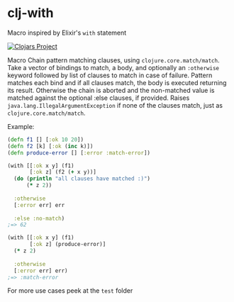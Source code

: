 # clj-with
Macro inspired by Elixir's `with` statement

[![Clojars Project](https://img.shields.io/clojars/v/clj-with.svg)](https://clojars.org/clj-with)

Macro
  Chain pattern matching clauses, using `clojure.core.match/match`.  Take a vector of
  bindings to match, a body, and optionally an `:otherwise` keyword followed by list
  of clauses to match in case of failure. Pattern matches each bind and if all
  clauses match, the body is executed returning its result. Otherwise the chain
  is aborted and the non-matched value is matched against the optional :else
  clauses, if provided. Raises `java.lang.IllegalArgumentException` if none
  of the clauses match, just as `clojure.core.match/match`.  
  
  
  Example:
```clojure
(defn f1 [] [:ok 10 20])
(defn f2 [k] [:ok (inc k)])
(defn produce-error [] [:error :match-error])

(with [[:ok x y] (f1)
       [:ok z] (f2 (+ x y))]
  (do (println "all clauses have matched :)")
      (* z 2))
      
  :otherwise 
  [:error err] err
  
  :else :no-match)
;=> 62

(with [[:ok x y] (f1)
       [:ok z] (produce-error)]
  (* z 2)
  
  :otherwise
  [:error err] err)
;=> :match-error
```
For more use cases peek at the `test` folder
